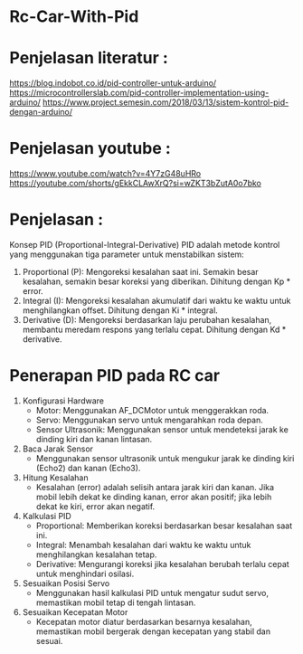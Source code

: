 # Rc-Car-With-Pid
# Penjelasan literatur :
  https://blog.indobot.co.id/pid-controller-untuk-arduino/
  https://microcontrollerslab.com/pid-controller-implementation-using-arduino/
  https://www.project.semesin.com/2018/03/13/sistem-kontrol-pid-dengan-arduino/
# Penjelasan youtube :
  https://www.youtube.com/watch?v=4Y7zG48uHRo
  https://youtube.com/shorts/gEkkCLAwXrQ?si=wZKT3bZutA0o7bko
# Penjelasan :
  Konsep PID (Proportional-Integral-Derivative)
  PID adalah metode kontrol yang menggunakan tiga parameter untuk menstabilkan sistem:
   1. Proportional (P): Mengoreksi kesalahan saat ini. Semakin besar kesalahan, semakin besar koreksi yang diberikan.
      Dihitung dengan Kp * error.
   2. Integral (I): Mengoreksi kesalahan akumulatif dari waktu ke waktu untuk menghilangkan offset. Dihitung dengan Ki * integral.
   3. Derivative (D): Mengoreksi berdasarkan laju perubahan kesalahan, membantu meredam respons yang terlalu cepat. Dihitung dengan Kd * derivative.
# Penerapan PID pada RC car
  1. Konfigurasi Hardware
      - Motor: Menggunakan AF_DCMotor untuk menggerakkan roda.
      - Servo: Menggunakan servo untuk mengarahkan roda depan.
      - Sensor Ultrasonik: Menggunakan sensor untuk mendeteksi jarak ke dinding kiri dan kanan lintasan. 
  2. Baca Jarak Sensor
      - Menggunakan sensor ultrasonik untuk mengukur jarak ke dinding kiri (Echo2) dan kanan (Echo3).
  3. Hitung Kesalahan
      - Kesalahan (error) adalah selisih antara jarak kiri dan kanan. Jika mobil lebih dekat ke dinding kanan,
        error akan positif; jika lebih dekat ke kiri, error akan negatif.
  4.  Kalkulasi PID
      - Proportional: Memberikan koreksi berdasarkan besar kesalahan saat ini.
      - Integral: Menambah kesalahan dari waktu ke waktu untuk menghilangkan kesalahan tetap.
      - Derivative: Mengurangi koreksi jika kesalahan berubah terlalu cepat untuk menghindari osilasi.
  5. Sesuaikan Posisi Servo
     - Menggunakan hasil kalkulasi PID untuk mengatur sudut servo, memastikan mobil tetap di tengah lintasan.
  6. Sesuaikan Kecepatan Motor
     - Kecepatan motor diatur berdasarkan besarnya kesalahan, memastikan mobil bergerak dengan kecepatan yang stabil dan sesuai.
